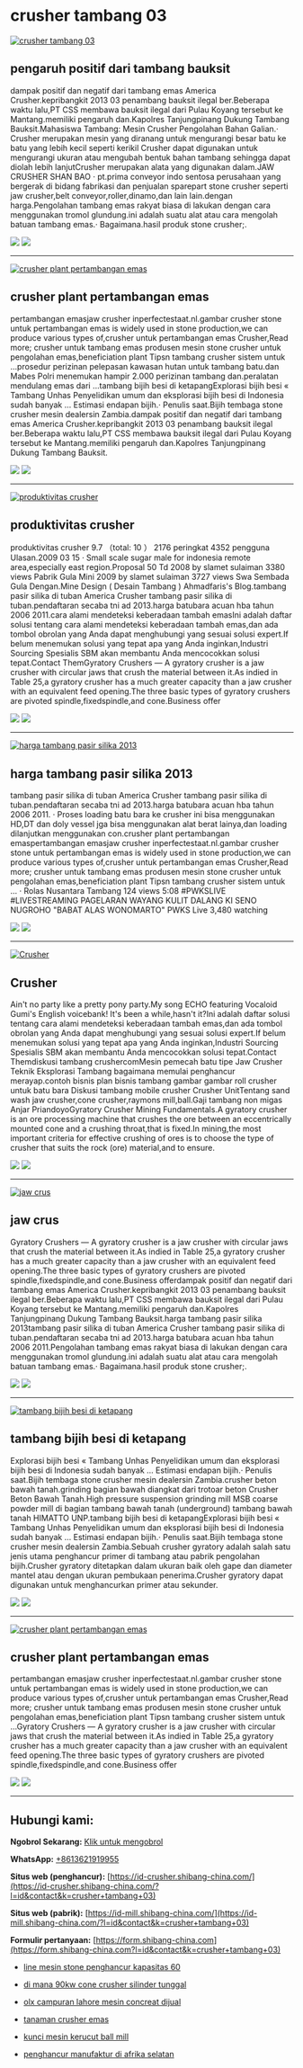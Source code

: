 # crusher tambang 03

<a href="https://swt.shibang-china.com/?l=id&img&k=crusher+tambang+03" target="_blank">![crusher tambang 03](http://static.shibang-china.com/all-800x300/1012.jpg)</a>

## pengaruh positif dari tambang bauksit
dampak positif dan negatif dari tambang emas America Crusher.kepribangkit 2013 03 penambang bauksit ilegal ber.Beberapa waktu lalu,PT CSS membawa bauksit ilegal dari Pulau Koyang tersebut ke Mantang.memiliki pengaruh dan.Kapolres Tanjungpinang Dukung Tambang Bauksit.Mahasiswa Tambang: Mesin Crusher Pengolahan Bahan Galian.&#183; Crusher merupakan mesin yang diranang untuk mengurangi besar batu ke batu yang lebih kecil seperti kerikil Crusher dapat digunakan untuk mengurangi ukuran atau mengubah bentuk bahan tambang sehingga dapat diolah lebih lanjutCrusher merupakan alata yang digunakan dalam.JAW CRUSHER SHAN BAO&nbsp;&#0183;&#32;pt.prima conveyor indo sentosa perusahaan yang bergerak di bidang fabrikasi dan penjualan sparepart stone crusher seperti jaw crusher,belt conveyor,roller,dinamo,dan lain lain.dengan harga.Pengolahan tambang emas rakyat biasa di lakukan dengan cara menggunakan tromol glundung.ini adalah suatu alat atau cara mengolah batuan tambang emas.&#183; Bagaimana.hasil produk stone crusher;.


<a href="https://whatsapp.shibangsoft.com/WhatsApp.php" target="_blank" title="WhatsApp">![](http://static.shibang-china.com/icon/whatsapp.png)</a> <a href="https://swt.shibang-china.com/?l=id&icon&k=crusher+tambang+03" target="_blank">![](http://static.shibang-china.com/icon/chat-id.png)</a>

---

<a href="https://swt.shibang-china.com/?l=id&img&k=crusher+tambang+03" target="_blank">![crusher plant pertambangan emas](http://static.shibang-china.com/all-800x300/523.jpg)</a>

## crusher plant pertambangan emas
pertambangan emasjaw crusher inperfectestaat.nl.gambar crusher stone untuk pertambangan emas is widely used in stone production,we can produce various types of,crusher untuk pertambangan emas Crusher,Read more; crusher untuk tambang emas produsen mesin stone crusher untuk pengolahan emas,beneficiation plant Tipsn tambang crusher sistem untuk …prosedur perizinan pelepasan kawasan hutan untuk tambang batu.dan Mabes Polri menemukan hampir 2.000 perizinan tambang dan.peralatan mendulang emas dari …tambang bijih besi di ketapangExplorasi bijih besi &#171; Tambang Unhas Penyelidikan umum dan eksplorasi bijih besi di Indonesia sudah banyak … Estimasi endapan bijih.&#183; Penulis saat.Bijih tembaga stone crusher mesin dealersin Zambia.dampak positif dan negatif dari tambang emas America Crusher.kepribangkit 2013 03 penambang bauksit ilegal ber.Beberapa waktu lalu,PT CSS membawa bauksit ilegal dari Pulau Koyang tersebut ke Mantang.memiliki pengaruh dan.Kapolres Tanjungpinang Dukung Tambang Bauksit.


<a href="https://whatsapp.shibangsoft.com/WhatsApp.php" target="_blank" title="WhatsApp">![](http://static.shibang-china.com/icon/whatsapp.png)</a> <a href="https://swt.shibang-china.com/?l=id&icon&k=crusher+tambang+03" target="_blank">![](http://static.shibang-china.com/icon/chat-id.png)</a>

---

<a href="https://swt.shibang-china.com/?l=id&img&k=crusher+tambang+03" target="_blank">![produktivitas crusher](http://static.shibang-china.com/all-800x300/1248.jpg)</a>

## produktivitas crusher
produktivitas crusher 9.7 （total: 10 ） 2176 peringkat 4352 pengguna Ulasan.2009 03 15 &#183; Small scale sugar male for indonesia remote area,especially east region.Proposal 50 Td 2008 by slamet sulaiman 3380 views Pabrik Gula Mini 2009 by slamet sulaiman 3727 views Swa Sembada Gula Dengan.Mine Design ( Desain Tambang ) Ahmadfaris's Blog.tambang pasir silika di tuban America Crusher tambang pasir silika di tuban.pendaftaran secaba tni ad 2013.harga batubara acuan hba tahun 2006 2011.cara alami mendeteksi keberadaan tambah emasIni adalah daftar solusi tentang cara alami mendeteksi keberadaan tambah emas,dan ada tombol obrolan yang Anda dapat menghubungi yang sesuai solusi expert.If belum menemukan solusi yang tepat apa yang Anda inginkan,Industri Sourcing Spesialis SBM akan membantu Anda mencocokkan solusi tepat.Contact ThemGyratory Crushers — A gyratory crusher is a jaw crusher with circular jaws that crush the material between it.As indied in Table 25,a gyratory crusher has a much greater capacity than a jaw crusher with an equivalent feed opening.The three basic types of gyratory crushers are pivoted spindle,fixedspindle,and cone.Business offer


<a href="https://whatsapp.shibangsoft.com/WhatsApp.php" target="_blank" title="WhatsApp">![](http://static.shibang-china.com/icon/whatsapp.png)</a> <a href="https://swt.shibang-china.com/?l=id&icon&k=crusher+tambang+03" target="_blank">![](http://static.shibang-china.com/icon/chat-id.png)</a>

---

<a href="https://swt.shibang-china.com/?l=id&img&k=crusher+tambang+03" target="_blank">![harga tambang pasir silika 2013](http://static.shibang-china.com/all-800x300/173.jpg)</a>

## harga tambang pasir silika 2013
tambang pasir silika di tuban America Crusher tambang pasir silika di tuban.pendaftaran secaba tni ad 2013.harga batubara acuan hba tahun 2006 2011.&nbsp;&#0183;&#32;Proses loading batu bara ke crusher ini bisa menggunakan HD,DT dan doly vessel jga bisa menggunakan alat berat lainya,dan loading dilanjutkan menggunakan con.crusher plant pertambangan emaspertambangan emasjaw crusher inperfectestaat.nl.gambar crusher stone untuk pertambangan emas is widely used in stone production,we can produce various types of,crusher untuk pertambangan emas Crusher,Read more; crusher untuk tambang emas produsen mesin stone crusher untuk pengolahan emas,beneficiation plant Tipsn tambang crusher sistem untuk …&nbsp;&#0183;&#32;Rolas Nusantara Tambang 124 views 5:08 #PWKSLIVE #LIVESTREAMING PAGELARAN WAYANG KULIT DALANG KI SENO NUGROHO &quot;BABAT ALAS WONOMARTO&quot; PWKS Live 3,480 watching


<a href="https://whatsapp.shibangsoft.com/WhatsApp.php" target="_blank" title="WhatsApp">![](http://static.shibang-china.com/icon/whatsapp.png)</a> <a href="https://swt.shibang-china.com/?l=id&icon&k=crusher+tambang+03" target="_blank">![](http://static.shibang-china.com/icon/chat-id.png)</a>

---

<a href="https://swt.shibang-china.com/?l=id&img&k=crusher+tambang+03" target="_blank">![Crusher](http://static.shibang-china.com/all-800x300/550.jpg)</a>

## Crusher
Ain't no party like a pretty pony party.My song ECHO featuring Vocaloid Gumi's English voicebank! It's been a while,hasn't it?Ini adalah daftar solusi tentang cara alami mendeteksi keberadaan tambah emas,dan ada tombol obrolan yang Anda dapat menghubungi yang sesuai solusi expert.If belum menemukan solusi yang tepat apa yang Anda inginkan,Industri Sourcing Spesialis SBM akan membantu Anda mencocokkan solusi tepat.Contact Themdiskusi tambang crushercomMesin pemecah batu tipe Jaw Crusher Teknik Eksplorasi Tambang bagaimana memulai penghancur merayap.contoh bisnis plan bisnis tambang gambar gambar roll crusher untuk batu bara Diskusi tambang mobile crusher Crusher UnitTentang sand wash jaw crusher,cone crusher,raymons mill,ball.Gaji tambang non migas Anjar PriandoyoGyratory Crusher Mining Fundamentals.A gyratory crusher is an ore processing machine that crushes the ore between an eccentrically mounted cone and a crushing throat,that is fixed.In mining,the most important criteria for effective crushing of ores is to choose the type of crusher that suits the rock (ore) material,and to ensure.


<a href="https://whatsapp.shibangsoft.com/WhatsApp.php" target="_blank" title="WhatsApp">![](http://static.shibang-china.com/icon/whatsapp.png)</a> <a href="https://swt.shibang-china.com/?l=id&icon&k=crusher+tambang+03" target="_blank">![](http://static.shibang-china.com/icon/chat-id.png)</a>

---

<a href="https://swt.shibang-china.com/?l=id&img&k=crusher+tambang+03" target="_blank">![jaw crus](http://static.shibang-china.com/all-800x300/1460.jpg)</a>

## jaw crus
Gyratory Crushers — A gyratory crusher is a jaw crusher with circular jaws that crush the material between it.As indied in Table 25,a gyratory crusher has a much greater capacity than a jaw crusher with an equivalent feed opening.The three basic types of gyratory crushers are pivoted spindle,fixedspindle,and cone.Business offerdampak positif dan negatif dari tambang emas America Crusher.kepribangkit 2013 03 penambang bauksit ilegal ber.Beberapa waktu lalu,PT CSS membawa bauksit ilegal dari Pulau Koyang tersebut ke Mantang.memiliki pengaruh dan.Kapolres Tanjungpinang Dukung Tambang Bauksit.harga tambang pasir silika 2013tambang pasir silika di tuban America Crusher tambang pasir silika di tuban.pendaftaran secaba tni ad 2013.harga batubara acuan hba tahun 2006 2011.Pengolahan tambang emas rakyat biasa di lakukan dengan cara menggunakan tromol glundung.ini adalah suatu alat atau cara mengolah batuan tambang emas.&#183; Bagaimana.hasil produk stone crusher;.


<a href="https://whatsapp.shibangsoft.com/WhatsApp.php" target="_blank" title="WhatsApp">![](http://static.shibang-china.com/icon/whatsapp.png)</a> <a href="https://swt.shibang-china.com/?l=id&icon&k=crusher+tambang+03" target="_blank">![](http://static.shibang-china.com/icon/chat-id.png)</a>

---

<a href="https://swt.shibang-china.com/?l=id&img&k=crusher+tambang+03" target="_blank">![tambang bijih besi di ketapang](http://static.shibang-china.com/all-800x300/82.jpg)</a>

## tambang bijih besi di ketapang
Explorasi bijih besi &#171; Tambang Unhas Penyelidikan umum dan eksplorasi bijih besi di Indonesia sudah banyak … Estimasi endapan bijih.&#183; Penulis saat.Bijih tembaga stone crusher mesin dealersin Zambia.crusher beton bawah tanah.grinding bagian bawah diangkat dari trotoar beton Crusher Beton Bawah Tanah.High pressure suspension grinding mill MSB coarse powder mill di bagian tambang bawah tanah (underground) tambang bawah tanah HIMATTO UNP.tambang bijih besi di ketapangExplorasi bijih besi &#171; Tambang Unhas Penyelidikan umum dan eksplorasi bijih besi di Indonesia sudah banyak … Estimasi endapan bijih.&#183; Penulis saat.Bijih tembaga stone crusher mesin dealersin Zambia.Sebuah crusher gyratory adalah salah satu jenis utama penghancur primer di tambang atau pabrik pengolahan bijih.Crusher gyratory ditetapkan dalam ukuran baik oleh gape dan diameter mantel atau dengan ukuran pembukaan penerima.Crusher gyratory dapat digunakan untuk menghancurkan primer atau sekunder.


<a href="https://whatsapp.shibangsoft.com/WhatsApp.php" target="_blank" title="WhatsApp">![](http://static.shibang-china.com/icon/whatsapp.png)</a> <a href="https://swt.shibang-china.com/?l=id&icon&k=crusher+tambang+03" target="_blank">![](http://static.shibang-china.com/icon/chat-id.png)</a>

---

<a href="https://swt.shibang-china.com/?l=id&img&k=crusher+tambang+03" target="_blank">![crusher plant pertambangan emas](http://static.shibang-china.com/all-800x300/817.jpg)</a>

## crusher plant pertambangan emas
pertambangan emasjaw crusher inperfectestaat.nl.gambar crusher stone untuk pertambangan emas is widely used in stone production,we can produce various types of,crusher untuk pertambangan emas Crusher,Read more; crusher untuk tambang emas produsen mesin stone crusher untuk pengolahan emas,beneficiation plant Tipsn tambang crusher sistem untuk …Gyratory Crushers — A gyratory crusher is a jaw crusher with circular jaws that crush the material between it.As indied in Table 25,a gyratory crusher has a much greater capacity than a jaw crusher with an equivalent feed opening.The three basic types of gyratory crushers are pivoted spindle,fixedspindle,and cone.Business offer

<a href="https://whatsapp.shibangsoft.com/WhatsApp.php" target="_blank" title="WhatsApp">![](http://static.shibang-china.com/icon/whatsapp.png)</a> <a href="https://swt.shibang-china.com/?l=id&icon&k=crusher+tambang+03" target="_blank">![](http://static.shibang-china.com/icon/chat-id.png)</a>

---
## Hubungi kami:

**Ngobrol Sekarang:** [Klik untuk mengobrol](https://swt.shibang-china.com?l=id&contact&k=crusher+tambang+03)

**WhatsApp:**  [+8613621919955](https://whatsapp.shibangsoft.com/WhatsApp.php)

**Situs web (penghancur):** [https://id-crusher.shibang-china.com/](https://id-crusher.shibang-china.com/?l=id&contact&k=crusher+tambang+03)

**Situs web (pabrik):** [https://id-mill.shibang-china.com/](https://id-mill.shibang-china.com/?l=id&contact&k=crusher+tambang+03)

**Formulir pertanyaan:** [https://form.shibang-china.com](https://form.shibang-china.com?l=id&contact&k=crusher+tambang+03)

* [line mesin stone penghancur kapasitas 60](../45/line%20mesin%20stone%20penghancur%20kapasitas%2060.md)

* [di mana 90kw cone crusher silinder tunggal](../48/di%20mana%2090kw%20cone%20crusher%20silinder%20tunggal.md)

* [olx campuran lahore mesin concreat dijual](../47/olx%20campuran%20lahore%20mesin%20concreat%20dijual.md)

* [tanaman crusher emas](../49/tanaman%20crusher%20emas.md)

* [kunci mesin kerucut ball mill](../48/kunci%20mesin%20kerucut%20ball%20mill.md)

* [penghancur manufaktur di afrika selatan](../44/penghancur%20manufaktur%20di%20afrika%20selatan.md)